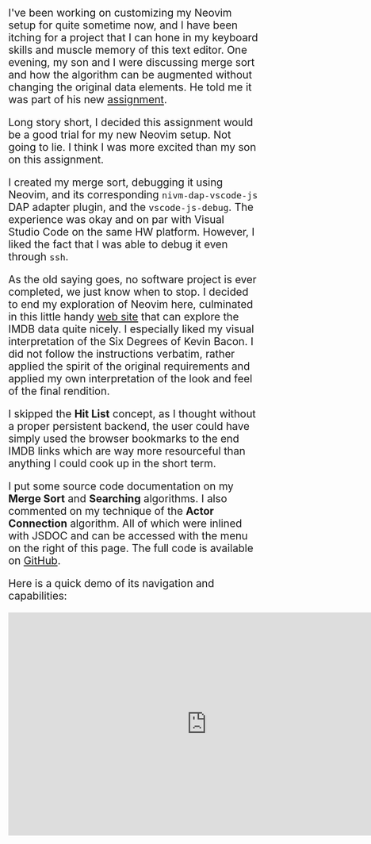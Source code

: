 <style>
  p {font-size: 150%;}
</style>

I've been working on customizing my Neovim setup for quite sometime now,
and I have been itching for a project that I can hone in my keyboard skills
and muscle memory of this text editor. One evening, my son and I were
discussing merge sort and how the algorithm can be augmented without changing
the original data elements. He told me it was part of his new
[assignment](../lesson/instructions.pdf).

Long story short, I decided this assignment would be a good trial for my new
Neovim setup. Not going to lie. I think I was more excited than my son on
this assignment.

I created my merge sort, debugging it using Neovim, and its corresponding
`nivm-dap-vscode-js` DAP adapter plugin, and the `vscode-js-debug`. The
experience was okay and on par with Visual Studio Code on the same HW
platform. However, I liked the fact that I was able to debug it even
through `ssh`.

As the old saying goes, no software project is ever completed, we just know
when to stop. I decided to end my exploration of Neovim here, culminated in
this little handy [web site](https://kanglu.github.io/Assignment-1-ics4u-22-23-02-3/)
that can explore the IMDB data quite nicely.
I especially liked my visual interpretation of the Six Degrees of
Kevin Bacon. I did not follow the instructions verbatim, rather applied the
spirit of the original requirements and applied my own interpretation of the
look and feel of the final rendition.

I skipped the **Hit List** concept, as I thought without a proper persistent backend,
the user could have simply used the browser bookmarks to the end IMDB links
which are way more resourceful than anything I could cook up in the
short term.

I put some source code documentation on my **Merge Sort** and **Searching**
algorithms. I also commented on my technique of the **Actor Connection**
algorithm. All of which were inlined with JSDOC and can be accessed with
the menu on the right of this page. The full code is available on
[GitHub](https://github.com/kanglu/Assignment-1-ics4u-22-23-02-3).

Here is a quick demo of its navigation and capabilities:

<iframe width="800" height="450"
    src="https://www.youtube.com/embed/9ni1A8zfnMM"
    title="YouTube video player" frameborder="0"
    allow="accelerometer; autoplay; clipboard-write; encrypted-media; gyroscope; picture-in-picture; web-share"
    allowfullscreen>
</iframe>
